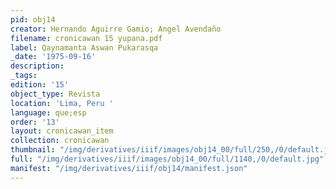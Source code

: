 ```yaml
---
pid: obj14
creator: Hernando Aguirre Gamio; Angel Avendaño
filename: cronicawan 15 yupana.pdf
label: Qaynamanta Aswan Pukarasqa
_date: '1975-09-16'
description:
_tags:
edition: '15'
object_type: Revista
location: 'Lima, Peru '
language: que;esp
order: '13'
layout: cronicawan_item
collection: cronicawan
thumbnail: "/img/derivatives/iiif/images/obj14_00/full/250,/0/default.jpg"
full: "/img/derivatives/iiif/images/obj14_00/full/1140,/0/default.jpg"
manifest: "/img/derivatives/iiif/obj14/manifest.json"
---
```

